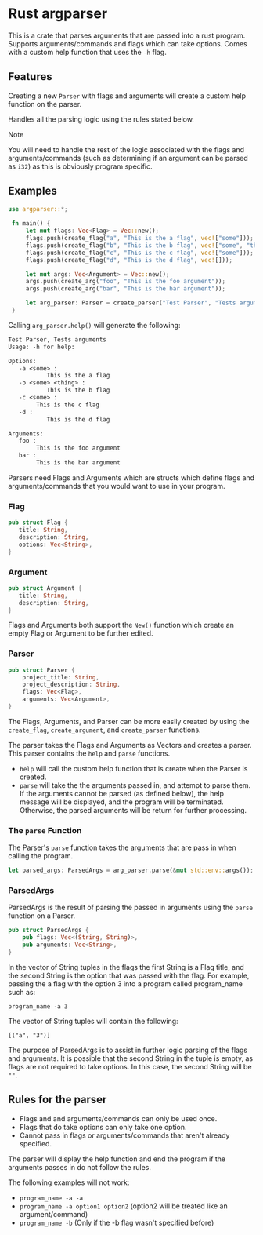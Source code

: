 # Rust argparser

This is a crate that parses arguments that are passed into a rust program. Supports arguments/commands and flags which can take options. Comes with a custom help function that uses the `-h` flag.

## Features
Creating a new `Parser` with flags and arguments will create a custom help function on the parser.

Handles all the parsing logic using the rules stated below.

> [!note]
> You will need to handle the rest of the logic associated with the flags and arguments/commands (such as determining if an argument can be parsed as `i32`) as this is obviously program specific.

## Examples
``` rust
use argparser::*;
 
 fn main() {
     let mut flags: Vec<Flag> = Vec::new();
     flags.push(create_flag("a", "This is the a flag", vec!["some"]));
     flags.push(create_flag("b", "This is the b flag", vec!["some", "thing"]));
     flags.push(create_flag("c", "This is the c flag", vec!["some"]));
     flags.push(create_flag("d", "This is the d flag", vec![]));

     let mut args: Vec<Argument> = Vec::new();
     args.push(create_arg("foo", "This is the foo argument"));
     args.push(create_arg("bar", "This is the bar argument"));

     let arg_parser: Parser = create_parser("Test Parser", "Tests arguments", flags, args);
 }
 ```
 
 Calling `arg_parser.help()` will generate the following:
 
 ``` txt
 Test Parser, Tests arguments
 Usage: -h for help:

 Options:
    -a <some> :
	        This is the a flag
    -b <some> <thing> :
	        This is the b flag
    -c <some> :
     	 This is the c flag
    -d :
	        This is the d flag

 Arguments:
    foo :
     	 This is the foo argument
    bar :
     	 This is the bar argument
 ```

 Parsers need Flags and Arguments which are structs which define flags and arguments/commands that you would want to use in your program.

 ### Flag
 ``` rust
 pub struct Flag {
    title: String,
    description: String,
    options: Vec<String>,
}
```

 ### Argument
 ``` rust
 pub struct Argument {
    title: String,
    description: String,
}
```

Flags and Arguments both support the `New()` function which create an empty Flag or Argument to be further edited.

### Parser
``` rust
pub struct Parser {
    project_title: String,
    project_description: String,
    flags: Vec<Flag>,
    arguments: Vec<Argument>,
}
```
The Flags, Arguments, and Parser can be more easily created by using the `create_flag`, `create_argument`, and `create_parser` functions.

The parser takes the Flags and Arguments as Vectors and creates a parser. This parser contains the `help` and `parse` functions.

- `help` will call the custom help function that is create when the Parser is created.
- `parse` will take the the arguments passed in, and attempt to parse them. If the arguments cannot be parsed (as defined below), the help message will be displayed, and the program will be terminated. Otherwise, the parsed arguments will be return for further processing.

### The `parse` Function
The Parser's `parse` function takes the arguments that are pass in when calling the program.

``` rust
let parsed_args: ParsedArgs = arg_parser.parse(&mut std::env::args());
```

### ParsedArgs
ParsedArgs is the result of parsing the passed in arguments using the `parse` function on a Parser.
``` rust
pub struct ParsedArgs {
    pub flags: Vec<(String, String)>,
    pub arguments: Vec<String>,
}
```

In the vector of String tuples in the flags the first String is a Flag title, and the second String is the option that was passed with the flag. For example, passing the a flag with the option 3 into a program called program_name such as:

`program_name -a 3`

The vector of String tuples will contain the following:

`[("a", "3")]`

The purpose of ParsedArgs is to assist in further logic parsing of the flags and arguments. It is possible that the second String in the tuple is empty, as flags are not required to take options. In this case, the second String will be `""`.

## Rules for the parser
- Flags and and arguments/commands can only be used once.
- Flags that do take options can only take one option.
- Cannot pass in flags or arguments/commands that aren't already specified.

The parser will display the help function and end the program if the arguments passes in do not follow the rules.

The following examples will not work:

- `program_name -a -a`
- `program_name -a option1 option2` (option2 will be treated like an argument/command)
- `program_name -b` (Only if the -b flag wasn't specified before) 